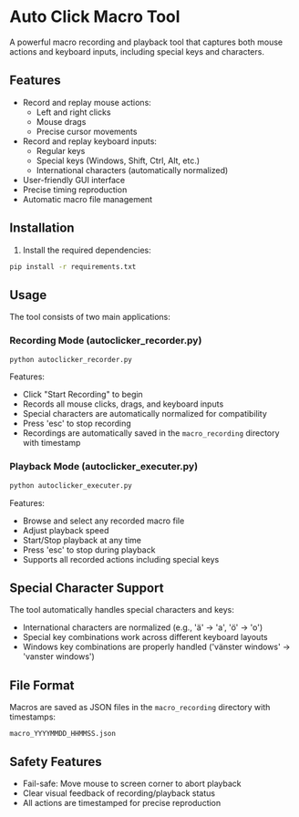# Auto Click Macro Tool

A powerful macro recording and playback tool that captures both mouse actions and keyboard inputs, including special keys and characters.

## Features
- Record and replay mouse actions:
  - Left and right clicks
  - Mouse drags
  - Precise cursor movements
- Record and replay keyboard inputs:
  - Regular keys
  - Special keys (Windows, Shift, Ctrl, Alt, etc.)
  - International characters (automatically normalized)
- User-friendly GUI interface
- Precise timing reproduction
- Automatic macro file management

## Installation

1. Install the required dependencies:
```bash
pip install -r requirements.txt
```

## Usage

The tool consists of two main applications:

### Recording Mode (autoclicker_recorder.py)
```bash
python autoclicker_recorder.py
```
Features:
- Click "Start Recording" to begin
- Records all mouse clicks, drags, and keyboard inputs
- Special characters are automatically normalized for compatibility
- Press 'esc' to stop recording
- Recordings are automatically saved in the `macro_recording` directory with timestamp

### Playback Mode (autoclicker_executer.py)
```bash
python autoclicker_executer.py
```
Features:
- Browse and select any recorded macro file
- Adjust playback speed
- Start/Stop playback at any time
- Press 'esc' to stop during playback
- Supports all recorded actions including special keys

## Special Character Support
The tool automatically handles special characters and keys:
- International characters are normalized (e.g., 'ä' → 'a', 'ö' → 'o')
- Special key combinations work across different keyboard layouts
- Windows key combinations are properly handled ('vänster windows' → 'vanster windows')

## File Format
Macros are saved as JSON files in the `macro_recording` directory with timestamps:
```
macro_YYYYMMDD_HHMMSS.json
```

## Safety Features
- Fail-safe: Move mouse to screen corner to abort playback
- Clear visual feedback of recording/playback status
- All actions are timestamped for precise reproduction
